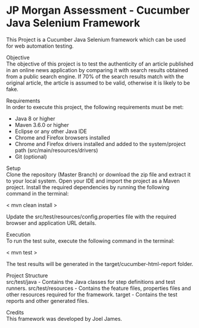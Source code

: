 # JP Morgan Assessment - Cucumber Java Selenium Framework

This Project is a Cucumber Java Selenium framework which can be used for web automation testing.

Objective  
The objective of this project is to test the authenticity of an article published in an online news application by comparing it with search results obtained from a public search engine. If 70% of the search results match with the original article, the article is assumed to be valid, otherwise it is likely to be fake.

Requirements  
In order to execute this project, the following requirements must be met:

- Java 8 or higher  
- Maven 3.6.0 or higher  
- Eclipse or any other Java IDE  
- Chrome and Firefox browsers installed  
- Chrome and Firefox drivers installed and added to the system/project path (src/main/resources/drivers)  
- Git (optional)  

Setup  
Clone the repository (Master Branch) or download the zip file and extract it to your local system.
Open your IDE and import the project as a Maven project.
Install the required dependencies by running the following command in the terminal:

< mvn clean install >

Update the src/test/resources/config.properties file with the required browser and application URL details.

Execution  
To run the test suite, execute the following command in the terminal:

< mvn test >

The test results will be generated in the target/cucumber-html-report folder.

Project Structure  
src/test/java - Contains the Java classes for step definitions and test runners.
src/test/resources - Contains the feature files, properties files and other resources required for the framework.
target - Contains the test reports and other generated files.


Credits  
This framework was developed by Joel James.
